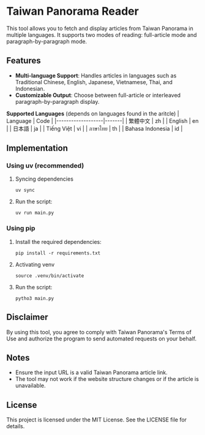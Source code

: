 # Taiwan Panorama Reader
This tool allows you to fetch and display articles from Taiwan Panorama in multiple languages. It supports two modes of reading: full-article mode and paragraph-by-paragraph mode.

## Features
- **Multi-language Support**: Handles articles in languages such as Traditional Chinese, English, Japanese, Vietnamese, Thai, and Indonesian.
- **Customizable Output**: Choose between full-article or interleaved paragraph-by-paragraph display.

**Supported Languages** (depends on languages found in the aritcle)
    | Language          | Code  |
    |-------------------|-------|
    | 繁體中文 | zh |
    | English           | en    |
    | 日本語          | ja    |
    | Tiếng Việt        | vi    |
    | ภาษาไทย            | th    |
    | Bahasa Indonesia        | id    |

## Implementation
### Using uv (recommended)
1. Syncing dependencies
    ```
    uv sync
    ```
2. Run the script:
    ```
    uv run main.py
    ```

### Using pip
1. Install the required dependencies:
    ```
    pip install -r requirements.txt
    ```
2. Activating venv
    ```
    source .venv/bin/activate
    ```
3. Run the script:
    ```
    pytho3 main.py
    ```

## Disclaimer
By using this tool, you agree to comply with Taiwan Panorama's Terms of Use and authorize the program to send automated requests on your behalf.

## Notes
- Ensure the input URL is a valid Taiwan Panorama article link.
- The tool may not work if the website structure changes or if the article is unavailable.

## License
This project is licensed under the MIT License. See the LICENSE file for details.
